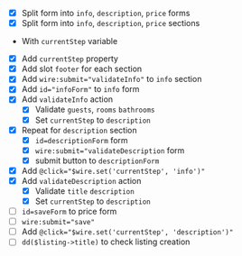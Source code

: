 - [x] Split form into `info`, `description`, `price` forms
- [x] Split form into `info`, `description`, `price` sections
- With `currentStep` variable
- [x] Add `currentStep` property
- [x] Add slot `footer` for each section
- [x] Add `wire:submit="validateInfo"` to `info` section
- [x] Add `id="infoForm"` to `info` form
- [x] Add `validateInfo` action
  - [x] Validate `guests`, `rooms` `bathrooms`
  - [x] Set `currentStep` to `description`
- [x] Repeat for `description` section
  - [x] `id=descriptionForm` form
  - [x] `wire:submit="validateDescription` form
  - [x] submit button to `descriptionForm`
- [x] Add `@click="$wire.set('currentStep', 'info')"`
- [x] Add `validateDescription` action
  - [x] Validate `title` `description`
  - [x] Set `currentStep` to `description`
- [ ] `id=saveForm` to price form
- [ ] `wire:submit="save"`
- [ ] Add `@click="$wire.set('currentStep', 'description')"`
- [ ] `dd($listing->title)` to check listing creation
